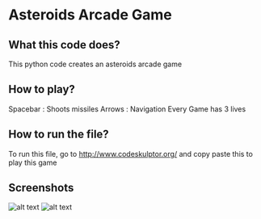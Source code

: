 # Asteroids Arcade Game

## What this code does?
This python code creates an asteroids arcade game 

## How to play?

Spacebar : Shoots missiles
Arrows : Navigation 
Every Game has 3 lives

## How to run the file?

To run this file, go to http://www.codeskulptor.org/ and copy paste this to play this game


## Screenshots

![alt text](https://cloud.githubusercontent.com/assets/14831168/10499457/74462cf8-729e-11e5-8c02-533d7dff08c8.png)
![alt text](https://cloud.githubusercontent.com/assets/14831168/10499455/7266c370-729e-11e5-8f3f-a0a48262ccfa.png)

